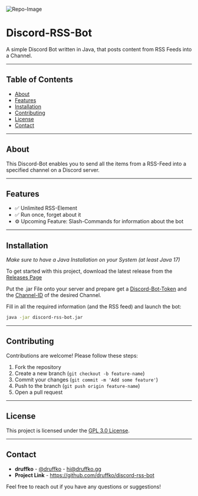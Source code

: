 ![Repo-Image](https://druffko.gg/github-images/rss-bot.png)

# Discord-RSS-Bot

A simple Discord Bot written in Java, that posts content from RSS Feeds into a Channel.

---

## Table of Contents
- [About](#about)
- [Features](#features)
- [Installation](#installation)
- [Contributing](#contributing)
- [License](#license)
- [Contact](#contact)

---

## About

This Discord-Bot enables you to send all the items from a RSS-Feed into a specified channel on a Discord server.

---

## Features

- ✅ Unlimited RSS-Element
- ✅ Run once, forget about it
- ⚙️ Upcoming Feature: Slash-Commands for information about the bot

---

## Installation

*Make sure to have a Java Installation on your System (at least Java 17)*

To get started with this project, download the latest release from the [Releases Page](https://github.com/druffko/discord-rss-bot/releases)

Put the .jar File onto your server and prepare get a [Discord-Bot-Token](https://discord.com/developers/applications) and the [Channel-ID](https://docs.statbot.net/docs/faq/general/how-find-id/) of the desired Channel.

Fill in all the required information (and the RSS feed) and launch the bot:

```bash
java -jar discord-rss-bot.jar
```

---

## Contributing

Contributions are welcome! Please follow these steps:

1. Fork the repository
2. Create a new branch (`git checkout -b feature-name`)
3. Commit your changes (`git commit -m 'Add some feature'`)
4. Push to the branch (`git push origin feature-name`)
5. Open a pull request

---

## License

This project is licensed under the [GPL 3.0 License](LICENSE).

---

## Contact

- **druffko** - [@druffko](https://twitter.com/druffko) - hi@druffko.gg
- **Project Link** - https://github.com/druffko/discord-rss-bot

Feel free to reach out if you have any questions or suggestions!
